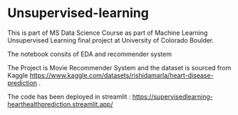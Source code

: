 # Unsupervised-learning

This is part of MS Data Science Course as part of Machine Learning Unsupervised Learning final project at University of Colorado Boulder.

The notebook consits of EDA and recommender system

The Project is Movie Recommender System and the dataset is sourced from Kaggle https://www.kaggle.com/datasets/rishidamarla/heart-disease-prediction .

The code has been deployed in streamlit : https://supervisedlearning-hearthealthprediction.streamlit.app/
